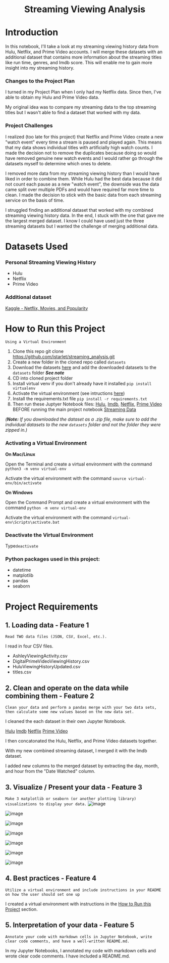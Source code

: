 <h1 align="center"><strong>Streaming Viewing Analysis</strong></h1>

# Introduction
In this notebook, I'll take a look at my streaming viewing history data from Hulu, Netflix, and Prime Video accounts. I will merge these datasets with an additional dataset that contains more information about the streaming titles like run time, genres, and Imdb score. This will enable me to gain more insight into my streaming history.






























### Changes to the Project Plan
I turned in my Project Plan when I only had my Netflix data. Since then, I've able to obtain my Hulu and Prime Video data.

My original idea was to compare my streaming data to the top streaming titles but I wasn't able to find a dataset that worked with my data.

### Project Challenges
I realized (too late for this project) that Netflix and Prime Video create a new "watch event" every time a stream is paused and played again. This means that my data shows individual titles with artificially high watch counts. I made the decision not to remove the duplicates because doing so would have removed genuine new watch events and I would rather go through the datasets myself to determine which ones to delete.

I removed more data from my streaming viewing history than I would have liked in order to combine them. While Hulu had the best data because it did not count each pause as a new "watch event", the downside was the data came split over multiple PDFs and would have required far more time to clean. I made the decision to stick with the basic data from each streaming service on the basis of time.  

I struggled finding an additional dataset that worked with my combined streaming viewing history data. In the end, I stuck with the one that gave me the largest merged dataset. I know I could have used just the three streaming datasets but I wanted the challenge of merging additional data. 

# Datasets Used
### Personal Streaming Viewing History
<ul>
  <li>Hulu</li>
  <li>Netflix</li>
  <li>Prime Video</li>
</ul>

### Additional dataset
[Kaggle - Netflix, Movies, and Popularity](https://www.kaggle.com/code/advaypatil/netflix-movies-and-popularity/data)

# How to Run this Project
`Using a Virtual Environment`
  1. Clone this repo git clone https://github.com/istarlet/streaming_analysis.git
  2. Create a new folder in the cloned repo called `datasets` 
  3. Download the datasets [here](https://drive.google.com/drive/folders/1kDuL7BR_Rc3V7Fl5HHSQg8jn4fChZEP3?usp=share_link) and add the downloaded datasets to the            `datasets` folder *<strong>See note</strong>* 
  4. CD into cloned project folder
  5. Install virtual venv if you don't already have it installed `pip install virtualenv`
  6. Activate the virtual environment (see intructions [here](https://github.com/istarlet/streaming_analysis/blob/main/README.md#activating-a-virtual-environment)) 
  7. Install the requirements.txt file `pip install -r requirements.txt`
  8. Then run these Juptyer Notebook files: [Hulu](hulu.ipynb), [Imdb](imdb.ipynb), [Netflix](netflix.ipynb), [Prime Video](prime_video.ipynb) BEFORE running the main      project notebook [Streaming Data](streaming_data.ipynb)

*(**Note:** If you downloaded the dataset as a .zip file, make sure to add the individual datasets to the new `datasets` folder and not the folder they were zipped in.)*

### Activating a Virtual Environment
**On Mac/Linux**

Open the Terminal and create a virtual environment with the command `python3 -m venv virtual-env`

Activate the virtual environment with the command `source virtual-env/bin/activate`

**On Windows**

Open the Command Prompt and create a virtual environment with the command `python -m venv virtual-env`

Activate the virtual environment with the command `virtual-env\Scripts\activate.bat`
 
### Deactivate the Virtual Environment
  Type`deactivate`

### Python packages used in this project:
<ul>
  <li>datetime</li>
  <li>matplotlib</li>
  <li>pandas</li>
  <li>seaborn</li>
</ul>

# Project Requirements
## 1. Loading data - Feature 1 
`Read TWO data files (JSON, CSV, Excel, etc.).`

I read in four CSV files. 
<ul>
  <li>AshleyViewingActivity.csv</li>
  <li>DigitalPrimeVideoViewingHistory.csv</li>
  <li>HuluViewingHistoryUpdated.csv</li>
  <li>titles.csv</li>
</ul>

## 2. Clean and operate on the data while combining them - Feature 2
`Clean your data and perform a pandas merge with your two data sets, then calculate some new values based on the new data set.`

I cleaned the each dataset in their own Jupyter Notebook.

   [Hulu](hulu.ipynb)
   [Imdb](imdb.ipynb)
   [Netflix](netflix.ipynb)
   [Prime Video](prime_video.ipynb)

I then concatonated the Hulu, Netflix, and Prime Video datasets together. 

With my new combined streaming dataset, I merged it with the Imdb dataset.

I added new columns to the merged dataset by extracting the day, month, and hour from the "Date Watched" column.

## 3. Visualize / Present your data - Feature 3
`Make 3 matplotlib or seaborn (or another plotting library) visualizations to display your data.`
![image](https://user-images.githubusercontent.com/14065849/202565871-15b3fb4f-5275-4898-9ea7-8b613501426a.png)

![image](https://user-images.githubusercontent.com/14065849/202619291-4d34a9bb-d6f8-490a-aec2-14ca83cc3ea2.png)

![image](https://user-images.githubusercontent.com/14065849/202738193-be0a83ec-76b2-40b5-9939-bbbf02823c0b.png)

![image](https://user-images.githubusercontent.com/14065849/202563724-0d5363c0-f27d-4197-be3a-1206d24f0537.png)

![image](https://user-images.githubusercontent.com/14065849/202564792-ed918b3d-d55f-4879-8557-8e06915ae14e.png)

![image](https://user-images.githubusercontent.com/14065849/202758780-65884f91-2fa5-4588-b02b-94f634869680.png)

![image](https://user-images.githubusercontent.com/14065849/202563856-1bc221d6-385f-437c-a5aa-6f9ec231a6ae.png)

## 4. Best practices - Feature 4
`Utilize a virtual environment and include instructions in your README on how the user should set one up`

I created a virtual environment with instructions in the [How to Run this Project](https://github.com/istarlet/streaming_analysis/blob/main/README.md#how-to-run-this-project) section.

## 5. Interpretation of your data - Feature 5
`Annotate your code with markdown cells in Jupyter Notebook, write clear code comments, and have a well-written README.md.`

In my Jupyter Notebooks, I annotated my code with markdown cells and wrote clear code comments. I have included a README.md.  
